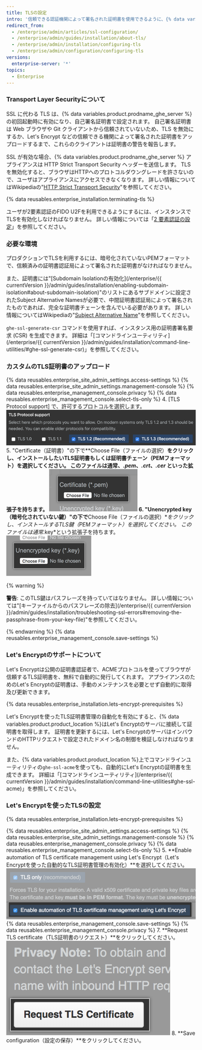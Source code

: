 ```yaml
---
title: TLSの設定
intro: '信頼できる認証機関によって署名された証明書を使用できるように、{% data variables.product.product_location %} で Transport Layer Security (TLS) を設定できます。'
redirect_from:
  - /enterprise/admin/articles/ssl-configuration/
  - /enterprise/admin/guides/installation/about-tls/
  - /enterprise/admin/installation/configuring-tls
  - /enterprise/admin/configuration/configuring-tls
versions:
  enterprise-server: '*'
topics:
  - Enterprise
---
```


### Transport Layer Securityについて

SSL に代わる TLS は、{% data variables.product.prodname_ghe_server %} の初回起動時に有効になり、自己署名証明書で設定されます。 自己署名証明書は Web ブラウザや Git クライアントから信頼されていないため、TLS を無効にするか、Let's Encrypt などの信頼できる機関によって署名された証明書をアップロードするまで、これらのクライアントは証明書の警告を報告します。

SSL が有効な場合、{% data variables.product.prodname_ghe_server %} アプライアンスは HTTP Strict Transport Security ヘッダーを送信します。 TLSを無効化すると、ブラウザはHTTPへのプロトコルダウングレードを許さないので、ユーザはアプライアンスにアクセスできなくなります。 詳しい情報についてはWikipediaの"[HTTP Strict Transport Security](https://ja.wikipedia.org/wiki/HTTP_Strict_Transport_Security)"を参照してください。

{% data reusables.enterprise_installation.terminating-tls %}

ユーザが2要素認証のFIDO U2Fを利用できるようにするには、インスタンスでTLSを有効化しなければなりません。 詳しい情報については「[2 要素認証の設定](/articles/configuring-two-factor-authentication)」を参照してください。

### 必要な環境

プロダクションでTLSを利用するには、暗号化されていないPEMフォーマットで、信頼済みの証明書認証局によって署名された証明書がなければなりません。

また、証明書には"[Subdomain Isolationの有効化](/enterprise/{{ currentVersion }}/admin/guides/installation/enabling-subdomain-isolation#about-subdomain-isolation)"のリストにあるサブドメインに設定されたSubject Alternative Namesが必要で、中間証明書認証局によって署名されたものであれば、完全な証明書チェーンを含んでいる必要があります。 詳しい情報についてはWikipediaの"[Subject Alternative Name](http://en.wikipedia.org/wiki/SubjectAltName)"を参照してください。

`ghe-ssl-generate-csr` コマンドを使用すれば、インスタンス用の証明書署名要求 (CSR) を生成できます。 詳細は「[コマンドラインユーティリティ](/enterprise/{{ currentVersion }}/admin/guides/installation/command-line-utilities/#ghe-ssl-generate-csr)」を参照してください。

### カスタムのTLS証明書のアップロード

{% data reusables.enterprise_site_admin_settings.access-settings %}
{% data reusables.enterprise_site_admin_settings.management-console %}
{% data reusables.enterprise_management_console.privacy %}
{% data reusables.enterprise_management_console.select-tls-only %}
4. [TLS Protocol support] で、許可するプロトコルを選択します。 ![TLS プロトコルを選択するオプションを備えたラジオボタン](/assets/images/enterprise/management-console/tls-protocol-support.png)
5. "Certificate（証明書）"の下で**Choose File（ファイルの選択）**をクリックし、インストールしたいTLS証明書もしくは証明書チェーン（PEMフォーマット）を選択してください。 このファイルは通常、*.pem*、*.crt*、*.cer* といった拡張子を持ちます。 ![TLS 証明書ファイルを見つけるためのボタン](/assets/images/enterprise/management-console/install-tls-certificate.png)
6. "Unencrypted key（暗号化されていない鍵）"の下で**Choose File（ファイルの選択）**をクリックし、インストールするTLS鍵（PEMフォーマット）を選択してください。 このファイルは通常*.key*という拡張子を持ちます。 ![TLS鍵ファイルを見つけるためのボタン](/assets/images/enterprise/management-console/install-tls-key.png)

  {% warning %}

  **警告**: このTLS鍵はパスフレーズを持っていてはなりません。 詳しい情報については"[キーファイルからのパスフレーズの除去](/enterprise/{{ currentVersion }}/admin/guides/installation/troubleshooting-ssl-errors#removing-the-passphrase-from-your-key-file)"を参照してください。

  {% endwarning %}
{% data reusables.enterprise_management_console.save-settings %}

### Let's Encryptのサポートについて

Let's Encryptは公開の証明書認証者で、ACMEプロトコルを使ってブラウザが信頼するTLS証明書を、無料で自動的に発行してくれます。 アプライアンスのためのLet's Encryptの証明書は、手動のメンテナンスを必要とせず自動的に取得及び更新できます。

{% data reusables.enterprise_installation.lets-encrypt-prerequisites %}

Let's Encryptを使ったTLS証明書管理の自動化を有効にすると、{% data variables.product.product_location %}はLet's Encryptのサーバに接続して証明書を取得します。 証明書を更新するには、Let's EncryptのサーバはインバウンドのHTTPリクエストで設定されたドメイン名の制御を検証しなければなりません。

また、{% data variables.product.product_location %}上でコマンドラインユーティリティの`ghe-ssl-acme`を使っても、自動的にLet's Encryptの証明書を生成できます。 詳細は「[コマンドラインユーティリティ](/enterprise/{{ currentVersion }}/admin/guides/installation/command-line-utilities#ghe-ssl-acme)」を参照してください。

### Let's Encryptを使ったTLSの設定

{% data reusables.enterprise_installation.lets-encrypt-prerequisites %}

{% data reusables.enterprise_site_admin_settings.access-settings %}
{% data reusables.enterprise_site_admin_settings.management-console %}
{% data reusables.enterprise_management_console.privacy %}
{% data reusables.enterprise_management_console.select-tls-only %}
5. **Enable automation of TLS certificate management using Let's Encrypt（Let's Encryptを使った自動的なTLS証明書管理の有効化）**を選択してください。 ![[Let's Encrypt] を有効化するチェックボックス](/assets/images/enterprise/management-console/lets-encrypt-checkbox.png)
{% data reusables.enterprise_management_console.save-settings %}
{% data reusables.enterprise_management_console.privacy %}
7. **Request TLS certificate（TLS証明書のリクエスト）**をクリックしてください。 ![[Request TLS certificate] ボタン](/assets/images/enterprise/management-console/request-tls-button.png)
8. **Save configuration（設定の保存）**をクリックしてください。

